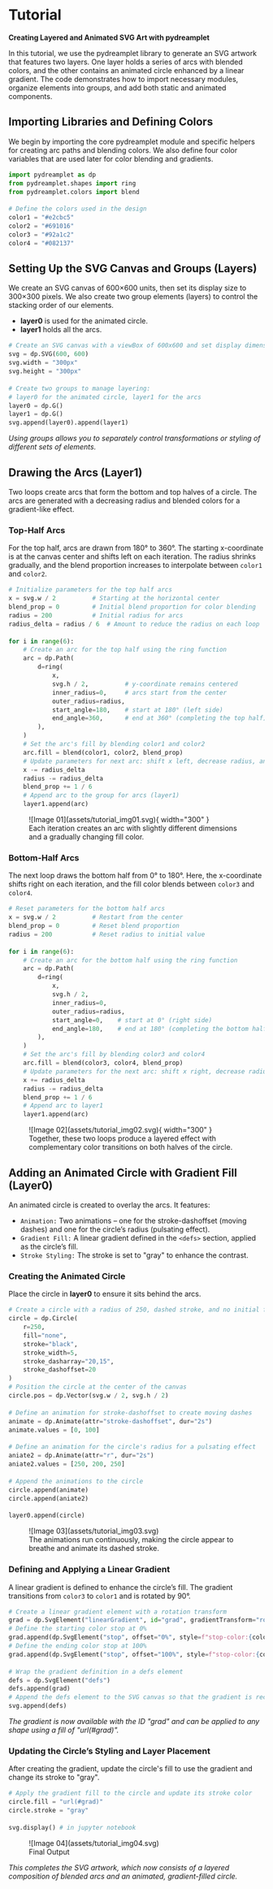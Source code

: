 # Tutorial

**Creating Layered and Animated SVG Art with pydreamplet**

In this tutorial, we use the pydreamplet library to generate an SVG artwork that features two layers. One layer holds a series of arcs with blended colors, and the other contains an animated circle enhanced by a linear gradient. The code demonstrates how to import necessary modules, organize elements into groups, and add both static and animated components.

## Importing Libraries and Defining Colors

We begin by importing the core pydreamplet module and specific helpers for creating arc paths and blending colors. We also define four color variables that are used later for color blending and gradients.

```py
import pydreamplet as dp
from pydreamplet.shapes import ring
from pydreamplet.colors import blend

# Define the colors used in the design
color1 = "#e2cbc5"
color2 = "#691016"
color3 = "#92a1c2"
color4 = "#082137"
```

## Setting Up the SVG Canvas and Groups (Layers)

We create an SVG canvas of 600×600 units, then set its display size to 300×300 pixels. We also create two group elements (layers) to control the stacking order of our elements.

- **layer0** is used for the animated circle.
- **layer1** holds all the arcs.

```py
# Create an SVG canvas with a viewBox of 600x600 and set display dimensions
svg = dp.SVG(600, 600)
svg.width = "300px"
svg.height = "300px"

# Create two groups to manage layering:
# layer0 for the animated circle, layer1 for the arcs
layer0 = dp.G()
layer1 = dp.G()
svg.append(layer0).append(layer1)
```

*Using groups allows you to separately control transformations or styling of different sets of elements.*

## Drawing the Arcs (Layer1)

Two loops create arcs that form the bottom and top halves of a circle. The arcs are generated with a decreasing radius and blended colors for a gradient-like effect.

### Top-Half Arcs

For the top half, arcs are drawn from 180° to 360°. The starting x-coordinate is at the canvas center and shifts left on each iteration. The radius shrinks gradually, and the blend proportion increases to interpolate between `color1` and `color2`.


```py
# Initialize parameters for the top half arcs
x = svg.w / 2          # Starting at the horizontal center
blend_prop = 0         # Initial blend proportion for color blending
radius = 200           # Initial radius for arcs
radius_delta = radius / 6  # Amount to reduce the radius on each loop

for i in range(6):
    # Create an arc for the top half using the ring function
    arc = dp.Path(
        d=ring(
            x,
            svg.h / 2,          # y-coordinate remains centered
            inner_radius=0,     # arcs start from the center
            outer_radius=radius, 
            start_angle=180,    # start at 180° (left side)
            end_angle=360,      # end at 360° (completing the top half)
        ),
    )
    # Set the arc's fill by blending color1 and color2
    arc.fill = blend(color1, color2, blend_prop)
    # Update parameters for next arc: shift x left, decrease radius, and increase blend proportion
    x -= radius_delta
    radius -= radius_delta
    blend_prop += 1 / 6
    # Append arc to the group for arcs (layer1)
    layer1.append(arc)
```

<figure class="light-dark-bg" markdown="span">
  ![Image 01](assets/tutorial_img01.svg){ width="300" }
  <figcaption>Each iteration creates an arc with slightly different dimensions and a gradually changing fill color.</figcaption>
</figure>

### Bottom-Half Arcs

The next loop draws the bottom half from 0° to 180°. Here, the x-coordinate shifts right on each iteration, and the fill color blends between `color3` and `color4`.

```py
# Reset parameters for the bottom half arcs
x = svg.w / 2          # Restart from the center
blend_prop = 0         # Reset blend proportion
radius = 200           # Reset radius to initial value

for i in range(6):
    # Create an arc for the bottom half using the ring function
    arc = dp.Path(
        d=ring(
            x,
            svg.h / 2,
            inner_radius=0,
            outer_radius=radius,
            start_angle=0,    # start at 0° (right side)
            end_angle=180,    # end at 180° (completing the bottom half)
        ),
    )
    # Set the arc's fill by blending color3 and color4
    arc.fill = blend(color3, color4, blend_prop)
    # Update parameters for the next arc: shift x right, decrease radius, and increase blend proportion
    x += radius_delta
    radius -= radius_delta
    blend_prop += 1 / 6
    # Append arc to layer1
    layer1.append(arc)
```

<figure class="light-dark-bg" markdown="span">
  ![Image 02](assets/tutorial_img02.svg){ width="300" }
  <figcaption>Together, these two loops produce a layered effect with complementary color transitions on both halves of the circle.</figcaption>
</figure>

## Adding an Animated Circle with Gradient Fill (Layer0)

An animated circle is created to overlay the arcs. It features:

- `Animation:` Two animations – one for the stroke-dashoffset (moving dashes) and one for the circle’s radius (pulsating effect).
- `Gradient Fill:` A linear gradient defined in the `<defs>` section, applied as the circle’s fill.
- `Stroke Styling:` The stroke is set to "gray" to enhance the contrast.

### Creating the Animated Circle

Place the circle in **layer0** to ensure it sits behind the arcs.

```py
# Create a circle with a radius of 250, dashed stroke, and no initial fill
circle = dp.Circle(
    r=250,
    fill="none",
    stroke="black",
    stroke_width=5,
    stroke_dasharray="20,15",
    stroke_dashoffset=20
)
# Position the circle at the center of the canvas
circle.pos = dp.Vector(svg.w / 2, svg.h / 2)

# Define an animation for stroke-dashoffset to create moving dashes
animate = dp.Animate(attr="stroke-dashoffset", dur="2s")
animate.values = [0, 100]

# Define an animation for the circle's radius for a pulsating effect
aniate2 = dp.Animate(attr="r", dur="2s")
aniate2.values = [250, 200, 250]

# Append the animations to the circle
circle.append(animate)
circle.append(aniate2)

layer0.append(circle)
```

<figure class="light-dark-bg" markdown="span">
  ![Image 03](assets/tutorial_img03.svg)
  <figcaption>The animations run continuously, making the circle appear to breathe and animate its dashed stroke.</figcaption>
</figure>

### Defining and Applying a Linear Gradient

A linear gradient is defined to enhance the circle’s fill. The gradient transitions from `color3` to `color1` and is rotated by 90°.

```py
# Create a linear gradient element with a rotation transform
grad = dp.SvgElement("linearGradient", id="grad", gradientTransform="rotate(90)")
# Define the starting color stop at 0%
grad.append(dp.SvgElement("stop", offset="0%", style=f"stop-color:{color3};stop-opacity:1"))
# Define the ending color stop at 100%
grad.append(dp.SvgElement("stop", offset="100%", style=f"stop-color:{color1};stop-opacity:1"))

# Wrap the gradient definition in a defs element
defs = dp.SvgElement("defs")
defs.append(grad)
# Append the defs element to the SVG canvas so that the gradient is recognized
svg.append(defs)
```

*The gradient is now available with the ID "grad" and can be applied to any shape using a fill of "url(#grad)".*

### Updating the Circle’s Styling and Layer Placement

After creating the gradient, update the circle's fill to use the gradient and change its stroke to "gray".

```py
# Apply the gradient fill to the circle and update its stroke color
circle.fill = "url(#grad)"
circle.stroke = "gray"

svg.display() # in jupyter notebook
```

<figure class="light-dark-bg" markdown="span">
  ![Image 04](assets/tutorial_img04.svg)
  <figcaption>Final Output </figcaption>
</figure>

*This completes the SVG artwork, which now consists of a layered composition of blended arcs and an animated, gradient-filled circle.*

